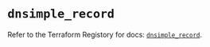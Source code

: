 # `dnsimple_record`

Refer to the Terraform Registory for docs: [`dnsimple_record`](https://www.terraform.io/docs/providers/dnsimple/r/record).
